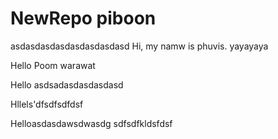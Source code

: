 # NewRepo piboon
asdasdasdasdasdasdasdasd
Hi, my namw is phuvis. yayayaya

Hello Poom warawat

Hello asdsadasdasdasdasd

Hllels'dfsdfsdfdsf

Helloasdasdawsdwasdg
sdfsdfkldsfdsf
